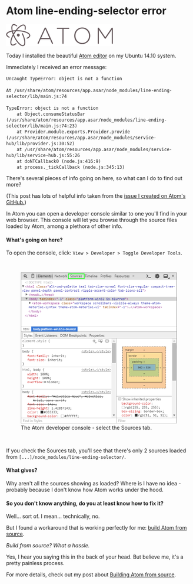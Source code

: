 

# Atom line-ending-selector error

<a href='http://www.atom.io'><img class='img-responsive atom-logo' src='posts/images/atomeditor.png' alt="Get Atom!"/></a>

Today I installed the beautiful [Atom editor](http://www.atom.io/) on my Ubuntu 14.10 system.

Immediately I received an error message:

```
Uncaught TypeError: object is not a function

At /usr/share/atom/resources/app.asar/node_modules/line-ending-selector/lib/main.js:74

TypeError: object is not a function
    at Object.consumeStatusBar (/usr/share/atom/resources/app.asar/node_modules/line-ending-selector/lib/main.js:74:23)
    at Provider.module.exports.Provider.provide (/usr/share/atom/resources/app.asar/node_modules/service-hub/lib/provider.js:30:52)
    at /usr/share/atom/resources/app.asar/node_modules/service-hub/lib/service-hub.js:55:26
    at doNTCallback0 (node.js:416:9)
    at process._tickCallback (node.js:345:13)
```

There's several pieces of info going on here, so what can I do to find out more?

(This post has lots of helpful info taken from the [issue I created on Atom's GitHub.](https://github.com/atom/line-ending-selector/issues/9))

In Atom you can open a developer console similar to one you'll find in your web browser.
This console will let you browse through the source files loaded by Atom, among a plethora of other info.

#### What's going on here?

To open the console, click: `View > Developer > Toggle Developer Tools`.

<br/>

<figure class="figure center-block">
    <img class='img-responsive' src="posts/images/atom_devconsole.png" />
    <figcaption class="figure-caption">
        The Atom developer console - select the Sources tab.
    </figcaption>
</figure>

<br/>

If you check the Sources tab, you'll see that there's only 2 sources loaded from `[...]/node_modules/line-ending-selector/`.

#### What gives?

Why aren't all the sources showing as loaded?
Where is
I have no idea - probably because I don't know how Atom works under the hood.

#### So you don't know anything, do you at least know how to fix it?

Well... sort of.
I mean... technically, no.

But I found a workaround that is working perfectly for me: [build Atom from source](https://github.com/atom/atom/tree/master/docs/build-instructions).

<i>Build from source? What a hassle.</i>

Yes, I hear you saying this in the back of your head.
But believe me, it's a pretty painless process.

For more details, check out my post about [Building Atom from source](/posts/Build_Atom).
